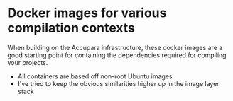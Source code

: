 # Docker images for various compilation contexts

When building on the Accupara infrastructure, these docker images are a good starting point for containing the dependencies required for compiling your projects.
- All containers are based off non-root Ubuntu images
- I've tried to keep the obvious similarities higher up in the image layer stack
